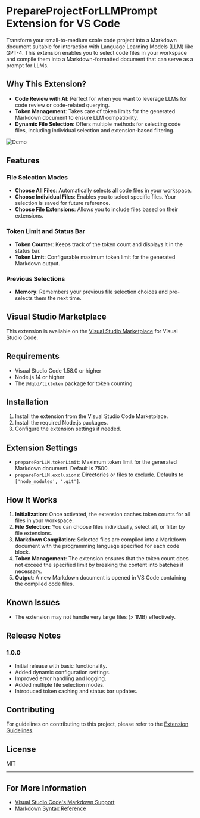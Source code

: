 # PrepareProjectForLLMPrompt Extension for VS Code

Transform your small-to-medium scale code project into a Markdown document suitable for interaction with Language Learning Models (LLM) like GPT-4. This extension enables you to select code files in your workspace and compile them into a Markdown-formatted document that can serve as a prompt for LLMs.

## Why This Extension?

- **Code Review with AI**: Perfect for when you want to leverage LLMs for code review or code-related querying.
- **Token Management**: Takes care of token limits for the generated Markdown document to ensure LLM compatibility.
- **Dynamic File Selection**: Offers multiple methods for selecting code files, including individual selection and extension-based filtering.

![Demo](https://github.com/Dicklesworthstone/prepareprojectforllmprompt/raw/master/prepare_for_llm_vscode_extension_demo.gif)

## Features

### File Selection Modes

- **Choose All Files**: Automatically selects all code files in your workspace.
- **Choose Individual Files**: Enables you to select specific files. Your selection is saved for future reference.
- **Choose File Extensions**: Allows you to include files based on their extensions.

### Token Limit and Status Bar

- **Token Counter**: Keeps track of the token count and displays it in the status bar.
- **Token Limit**: Configurable maximum token limit for the generated Markdown output.

### Previous Selections

- **Memory**: Remembers your previous file selection choices and pre-selects them the next time.

## Visual Studio Marketplace

This extension is available on the [Visual Studio Marketplace](https://marketplace.visualstudio.com/items?itemName=JeffreyEmanuel.prepareprojectforllmprompt) for Visual Studio Code.

## Requirements

- Visual Studio Code 1.58.0 or higher
- Node.js 14 or higher
- The `@dqbd/tiktoken` package for token counting

## Installation

1. Install the extension from the Visual Studio Code Marketplace.
2. Install the required Node.js packages.
3. Configure the extension settings if needed.

## Extension Settings

- `prepareForLLM.tokenLimit`: Maximum token limit for the generated Markdown document. Default is 7500.
- `prepareForLLM.exclusions`: Directories or files to exclude. Defaults to `['node_modules', '.git']`.

## How It Works

1. **Initialization**: Once activated, the extension caches token counts for all files in your workspace.
2. **File Selection**: You can choose files individually, select all, or filter by file extensions.
3. **Markdown Compilation**: Selected files are compiled into a Markdown document with the programming language specified for each code block.
4. **Token Management**: The extension ensures that the token count does not exceed the specified limit by breaking the content into batches if necessary.
5. **Output**: A new Markdown document is opened in VS Code containing the compiled code files.

## Known Issues

- The extension may not handle very large files (> 1MB) effectively.

## Release Notes

### 1.0.0

- Initial release with basic functionality.
- Added dynamic configuration settings.
- Improved error handling and logging.
- Added multiple file selection modes.
- Introduced token caching and status bar updates.

## Contributing

For guidelines on contributing to this project, please refer to the [Extension Guidelines](https://code.visualstudio.com/api/references/extension-guidelines).

## License

MIT

---

## For More Information

- [Visual Studio Code's Markdown Support](http://code.visualstudio.com/docs/languages/markdown)
- [Markdown Syntax Reference](https://help.github.com/articles/markdown-basics/)

